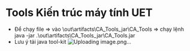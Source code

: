 # Tools Kiến trúc máy tính UET
- Để chạy file =>  vào \out\artifacts\CA_Tools_jar\CA_Tools => chạy lệnh java -jar .\out\artifacts\CA_Tools_jar\CA_Tools.jar
- Lưu ý tải java tool-kit 
![Uploading image.png…]()
